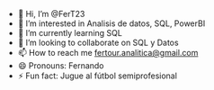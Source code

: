 - 👋 Hi, I’m @FerT23
- 👀 I’m interested in Analisis de datos, SQL, PowerBI
- 🌱 I’m currently learning SQL
- 💞️ I’m looking to collaborate on SQL y Datos
- 📫 How to reach me fertour.analitica@gmail.com
- 😄 Pronouns: Fernando
- ⚡ Fun fact: Jugue al fútbol semiprofesional

<!---
FerT23/FerT23 is a ✨ special ✨ repository because its `README.md` (this file) appears on your GitHub profile.
You can click the Preview link to take a look at your changes.
--->

